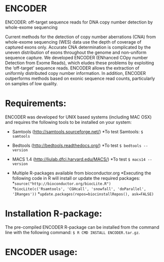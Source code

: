 ENCODER
=======

ENCODER: off-target sequence reads for DNA copy number detection by whole-exome sequencing

Current methods for the detection of copy number aberrations (CNA) from whole-exome sequencing (WES) data use the depth of coverage of captured exons only. Accurate CNA determination is complicated by the uneven distribution of exons throughout the genome and non-uniform sequence capture. We developed ENCODER (ENhanced COpy number Detection from Exome Reads), which eludes these problems by exploiting the ‘off-target’ sequence reads. ENCODER allows the extraction of uniformly distributed copy number information. In addition, ENCODER outperforms methods based on exonic sequence read counts, particularly on samples of low quality.


# Requirements:

ENCODER was developed for UNIX based systems (including MAC OSX) and requires the following tools to be installed on your system: 

- Samtools (http://samtools.sourceforge.net/)
*To test Samtools: `$ samtools`

- Bedtools (http://bedtools.readthedocs.org/)
*To test `$ bedtools --version`

- MACS 1.4 (http://liulab.dfci.harvard.edu/MACS/)
*To test `$ macs14 --version`

- Multiple R-packages available from bioconductor.org
*Executing the following code in R will install or update the required packages: 
*`source("http://bioconductor.org/biocLite.R")`
*`biocLite(c('Rsamtools', 'CGHcall', 'snowfall', 'doParallel', 'IRanges'))`
*`update.packages(repos=biocinstallRepos(), ask=FALSE)`


# Installation R-package:

The pre-compiled ENCODER R-package can be installed from the command line with the following command: `$ R CMD INSTALL ENCODER.tar.gz`. 



# ENCODER usage:







